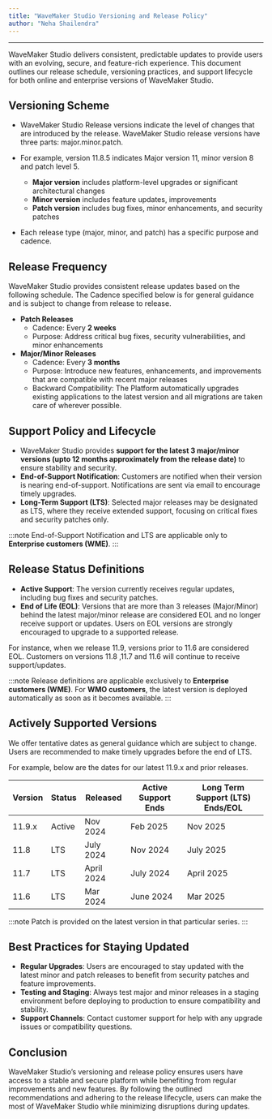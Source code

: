 ```yaml
---
title: "WaveMaker Studio Versioning and Release Policy"
author: "Neha Shailendra"
---
```

---

WaveMaker Studio delivers consistent, predictable updates to provide users with an evolving, secure, and feature-rich experience. This document outlines our release schedule, versioning practices, and support lifecycle for both online and enterprise versions of WaveMaker Studio.

## Versioning Scheme

- WaveMaker Studio Release versions indicate the level of changes that are introduced by the release. WaveMaker Studio release versions have three parts: major.minor.patch.

- For example, version 11.8.5 indicates Major version 11, minor version 8 and patch level 5. 
    - **Major version** includes platform-level upgrades or significant architectural changes
    - **Minor version** includes feature updates, improvements
    - **Patch version** includes bug fixes, minor enhancements, and security patches

- Each release type (major, minor, and patch) has a specific purpose and cadence.

<!-- truncate -->

## Release Frequency

WaveMaker Studio provides consistent release updates based on the following schedule. The Cadence specified below is for general guidance and is subject to change from release to release.

- **Patch Releases**
    - Cadence: Every **2 weeks**
    - Purpose: Address critical bug fixes, security vulnerabilities, and minor enhancements
- **Major/Minor Releases**
    - Cadence: Every **3 months**
    - Purpose: Introduce new features, enhancements, and improvements that are compatible with recent major releases
    - Backward Compatibility: The Platform automatically upgrades existing applications to the latest version and all migrations are taken care of wherever possible.

## Support Policy and Lifecycle

- WaveMaker Studio provides **support for the latest 3 major/minor versions (upto 12 months approximately from the release date)** to ensure stability and security.
- **End-of-Support Notification**: Customers are notified when their version is nearing end-of-support. Notifications are sent via email to encourage timely upgrades.
- **Long-Term Support (LTS)**: Selected major releases may be designated as LTS, where they receive extended support, focusing on critical fixes and security patches only.

:::note
End-of-Support Notification and LTS are applicable only to **Enterprise customers (WME)**.
:::

## Release Status Definitions

- **Active Support**: The version currently receives regular updates, including bug fixes and security patches.
- **End of Life (EOL)**: Versions that are more than 3 releases (Major/Minor) behind the latest major/minor release are considered EOL and no longer receive support or updates. Users on EOL versions are strongly encouraged to upgrade to a supported release.

For instance, when we release 11.9, versions prior to 11.6 are considered EOL. Customers on versions 11.8 ,11.7 and 11.6 will continue to receive support/updates.

:::note
Release definitions are applicable exclusively to **Enterprise customers (WME)**. For **WMO customers**, the latest version is deployed automatically as soon as it becomes available.
:::

## Actively Supported Versions

We offer tentative dates as general guidance which are subject to change. Users are recommended to make timely upgrades before the end of LTS.

For example, below are the dates for our latest 11.9.x and prior releases.

| Version | Status | Released | Active Support Ends | Long Term Support (LTS) Ends/EOL|
| ------- | ------ | -------- | ------------------- | ------------------------------- |
| 11.9.x  | Active | Nov 2024 | Feb 2025 | Nov 2025 |
| 11.8 | LTS | July 2024 | Nov 2024 | July 2025 |
| 11.7 | LTS | April 2024 | July 2024 | April 2025 |
| 11.6 | LTS | Mar 2024 | June 2024 | Mar 2025 |

:::note
Patch is provided on the latest version in that particular series.
:::

## Best Practices for Staying Updated

- **Regular Upgrades**: Users are encouraged to stay updated with the latest minor and patch releases to benefit from security patches and feature improvements.
- **Testing and Staging**: Always test major and minor releases in a staging environment before deploying to production to ensure compatibility and stability.
- **Support Channels**: Contact customer support for help with any upgrade issues or compatibility questions.

## Conclusion

WaveMaker Studio’s versioning and release policy ensures users have access to a stable and secure platform while benefiting from regular improvements and new features. By following the outlined recommendations and adhering to the release lifecycle, users can make the most of WaveMaker Studio while minimizing disruptions during updates.
